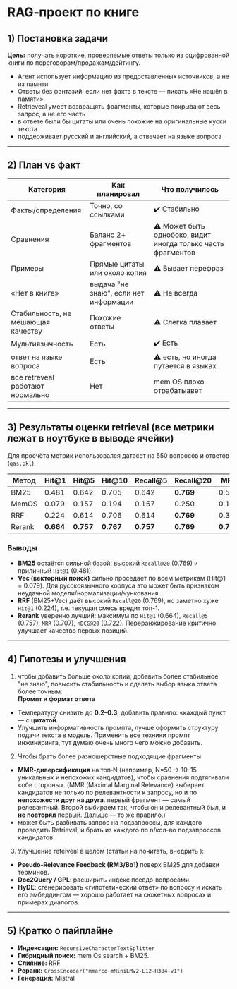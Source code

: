 # RAG‑проект по книге 

## 1) Постановка задачи 
**Цель:** получать короткие, проверяемые ответы только из оцифрованной книги по переговорам/продажам/дейтингу.
- Агент использует информацию из предоставленных источников, а не из памяти
- Ответы без фантазий: если нет факта в тексте — писать «Не нашёл в памяти»
- Retrieveal умеет возвращять фрагменты, которые покрывают весь запрос, а не его часть
- в ответе были бы цитаты или очень похожие на оригинальные куски текста
- поддерживает русский и английский, а отвечает на языке вопроса

---

## 2) План vs факт 
| Категория | Как планировал | Что получилось |
|---|---|---|
| Факты/определения | Точно, со ссылками | ✔️ Стабильно | 
| Сравнения | Баланс 2+ фрагментов | ⚠️ Может быть однобоко, видит иногда только часть фрагментов | 
| Примеры| Прямые цитаты или около копия | ⚠️ Бывает перефраз | 
| «Нет в книге» | выдача "не знаю", если нет информации | ⚠️ Не всегда | 
| Стабильность, не мешающая качеству | Похожие ответы | ⚠️ Слегка плавает | 
|Мультиязычность| Есть| ✔️ Есть|
|ответ на языке вопроса| Есть| ⚠️ есть, но иногда путается в языках|
|все retreveal работают нормально| Нет| mem OS плохо отрабатыавет|

---

## 3) Результаты оценки retrieval (все метрики лежат в ноутбуке в выводе ячейки)
Для просчёта метрик использовался датасет на 550 вопросов и ответов (`qas.pkl`).

| Метод   | Hit@1 | Hit@5 | Hit@10 | Recall@5 | Recall@20 | MRR   | nDCG@5 | nDCG@20 |
|---------|-------|-------|--------|----------|-----------|-------|--------|---------|
| BM25    | 0.481 | 0.642 | 0.705  | 0.642    | **0.769** | 0.557 | 0.569  | 0.605   |
| MemOS     | 0.079 | 0.157 | 0.194  | 0.157    | 0.250     | 0.114 | 0.118  | 0.144   |
| RRF     | 0.224 | 0.614 | 0.706  | 0.614    | **0.769** | 0.379 | 0.425  | 0.471   |
| Rerank  | **0.664** | **0.757** | **0.767** | **0.757** | **0.769** | **0.707** | **0.718** | **0.722** |

### Выводы
- **BM25** остаётся сильной базой: высокий `Recall@20` (0.769) и приличный `Hit@1` (0.481).  
- **Vec (векторный поиск)** сильно проседает по всем метрикам (Hit@1 = 0.079). Для русскоязычного корпуса это может быть признаком неудачной модели/нормализации/чункования.  
- **RRF** (BM25+Vec) даёт высокий `Recall@20` (0.769), но заметно хуже `Hit@1` (0.224), т.е. текущая смесь вредит топ-1.  
- **Rerank** уверенно лучший: максимум по `Hit@1` (0.664), `Recall@5` (0.757), `MRR` (0.707), `nDCG@20` (0.722). Переранжирование критично улучшает качество первых позиций.  

---

## 4) Гипотезы и улучшения

1) чтобы добавить больше около копий, добавить более стабильное "не знаю", повысить стабильность и сделать выбор языка ответа более точным:  
**Промпт и формат ответа** 
- Температуру снизить до **0.2–0.3**; добавить правило: «каждый пункт — с **цитатой**.  
- Улучшить информативность промпта, лучше оформить структуру подачи текста в модель. Применить все техники промпт
инжиниринга, тут думаю очень много чего можно добавить. 

2) Чтобы брать более разношерстные подходящие фрагменты:
- **MMR‑диверсификация** на топ‑N (например, N=50 -> 10–15 уникальных и непохожих кандидатов), чтобы сравнения подтягивали «обе стороны». (MMR (Maximal Marginal Relevance) выбирает кандидатов не только по релевантности к запросу, но и по **непохожести друг на друга**.  первый фрагмент — самый релевантный. Второй выбираем так, чтобы он и релевантный был, и **не повторял** первый. Дальше — то же правило.)
- может быть разбивать запрос на подзапроссы, для каждого проводить Retrieval, и брать из каждого по n/кол-во подзапроссов кандидатов

3) Улучшение reteiveal в целом (статьи на почитать, внедрить ):
- **Pseudo‑Relevance Feedback (RM3/Bo1)** поверх BM25 для добавки терминов.
- **Doc2Query / GPL**: расширить индекс псевдо‑вопросами.
- **HyDE**: сгенерировать «гипотетический ответ» по вопросу и искать его эмбеддингом — хорошо работает на сюжетных вопросах и примерах диалогов.


---

## 5) Кратко о пайплайне 
- **Индексация:** `RecursiveCharacterTextSplitter` 
- **Гибридный поиск:** mem Os search + BM25.
- **Слияние:** RRF 
- **Реранк:** `CrossEncoder("mmarco-mMiniLMv2-L12-H384-v1")` 
- **Генерация:** Mistral 
